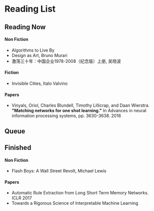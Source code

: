 # Reading List

## Reading Now

#### Non Fiction

- Algorithms to Live By
- Design as Art, Bruno Murari 
- 激荡三十年：中国企业1978-2008（纪念版）上册, 吴晓波

#### Fiction

- Invisible Cities, Italo Valvino 


#### Papers

- Vinyals, Oriol, Charles Blundell, Timothy Lillicrap, and Daan Wierstra. **"Matching networks for one shot learning."** In Advances in neural information processing systems, pp. 3630-3638. 2016

## Queue





## Finished

#### Non Fiction

- Flash Boys: A Wall Street Revolt, Michael Lewis

#### Papers

- Automatic Rule Extraction from Long Short Term Memory Networks. ICLR 2017
- Towards a Rigorous Science of Interpretable Machine Learning

